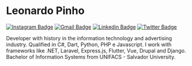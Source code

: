 # Leonardo Pinho

[![Instagram Badge](http://img.shields.io/badge/-@lj.pinho-002777?style=flat-square&labelColor=002777&logo=Instagram&logoColor=white&link=https://www.instagram.com/lj.pinho/)](https://www.instagram.com/lj.pinho/)
[![Gmail Badge](http://img.shields.io/badge/-@leonardopinho-002777?style=flat-square&labelColor=002777&logo=Gmail&logoColor=white&link=mailto:contato@leonardopinho.com)](mailto:contato@leonardopinho.com)
[![Linkedin Badge](http://img.shields.io/badge/-@leonardopinho-002777?style=flat-square&labelColor=002777&logo=Linkedin&logoColor=white&link=https://www.linkedin.com/in/leonardo-pinho/)](https://www.linkedin.com/in/leonardo-pinho/)
[![Twitter Badge](http://img.shields.io/badge/-@leonardopinho-002777?style=flat-square&labelColor=002777&logo=twitter&logoColor=white&link=https://twitter.com/leonardopinho)](https://twitter.com/leonardopinho) 

Developer with history in the information technology and advertising industry. Qualified in C#, Dart, Python, PHP e Javascript. I work with frameworks like .NET, Laravel, Express.js, Flutter, Vue, Drupal and Django. Bachelor of Information Systems from UNIFACS - Salvador University.
